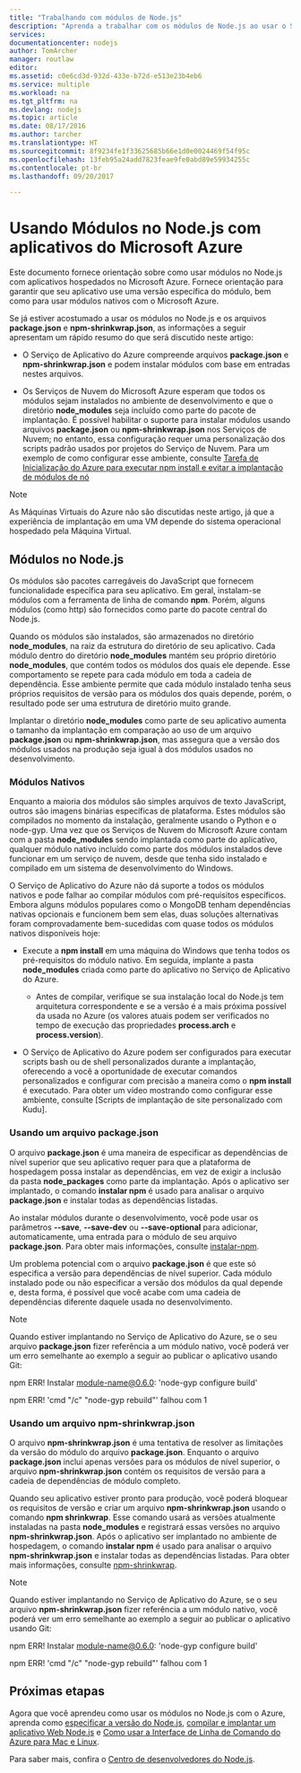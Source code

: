 ```yaml
---
title: "Trabalhando com módulos de Node.js"
description: "Aprenda a trabalhar com os módulos de Node.js ao usar o Serviço de Aplicativo ou Serviços de Nuvem do Azure."
services: 
documentationcenter: nodejs
author: TomArcher
manager: routlaw
editor: 
ms.assetid: c0e6cd3d-932d-433e-b72d-e513e23b4eb6
ms.service: multiple
ms.workload: na
ms.tgt_pltfrm: na
ms.devlang: nodejs
ms.topic: article
ms.date: 08/17/2016
ms.author: tarcher
ms.translationtype: HT
ms.sourcegitcommit: 8f9234fe1f33625685b66e1d0e0024469f54f95c
ms.openlocfilehash: 13feb95a24add7823feae9fe0abd89e59934255c
ms.contentlocale: pt-br
ms.lasthandoff: 09/20/2017

---
```

# <a name="using-nodejs-modules-with-azure-applications"></a>Usando Módulos no Node.js com aplicativos do Microsoft Azure
Este documento fornece orientação sobre como usar módulos no Node.js com aplicativos hospedados no Microsoft Azure. Fornece orientação para garantir que seu aplicativo use uma versão específica do módulo, bem como para usar módulos nativos com o Microsoft Azure.

Se já estiver acostumado a usar os módulos no Node.js e os arquivos **package.json** e **npm-shrinkwrap.json**, as informações a seguir apresentam um rápido resumo do que será discutido neste artigo:

* O Serviço de Aplicativo do Azure compreende arquivos **package.json** e **npm-shrinkwrap.json** e podem instalar módulos com base em entradas nestes arquivos.

* Os Serviços de Nuvem do Microsoft Azure esperam que todos os módulos sejam instalados no ambiente de desenvolvimento e que o diretório **node\_modules** seja incluído como parte do pacote de implantação. É possível habilitar o suporte para instalar módulos usando arquivos **package.json** ou **npm-shrinkwrap.json** nos Serviços de Nuvem; no entanto, essa configuração requer uma personalização dos scripts padrão usados por projetos do Serviço de Nuvem. Para um exemplo de como configurar esse ambiente, consulte [Tarefa de Inicialização do Azure para executar npm install e evitar a implantação de módulos de nó](https://github.com/woloski/nodeonazure-blog/blob/master/articles/startup-task-to-run-npm-in-azure.markdown)

> [!NOTE]
> As Máquinas Virtuais do Azure não são discutidas neste artigo, já que a experiência de implantação em uma VM depende do sistema operacional hospedado pela Máquina Virtual.
> 
> 

## <a name="nodejs-modules"></a>Módulos no Node.js
Os módulos são pacotes carregáveis do JavaScript que fornecem funcionalidade específica para seu aplicativo. Em geral, instalam-se módulos com a ferramenta de linha de comando **npm**. Porém, alguns módulos (como http) são fornecidos como parte do pacote central do Node.js.

Quando os módulos são instalados, são armazenados no diretório **node\_modules**, na raiz da estrutura do diretório de seu aplicativo. Cada módulo dentro do diretório **node\_modules** mantém seu próprio diretório **node\_modules**, que contém todos os módulos dos quais ele depende. Esse comportamento se repete para cada módulo em toda a cadeia de dependência. Esse ambiente permite que cada módulo instalado tenha seus próprios requisitos de versão para os módulos dos quais depende, porém, o resultado pode ser uma estrutura de diretório muito grande.

Implantar o diretório **node\_modules** como parte de seu aplicativo aumenta o tamanho da implantação em comparação ao uso de um arquivo **package.json** ou **npm-shrinkwrap.json**, mas assegura que a versão dos módulos usados na produção seja igual à dos módulos usados no desenvolvimento.

### <a name="native-modules"></a>Módulos Nativos
Enquanto a maioria dos módulos são simples arquivos de texto JavaScript, outros são imagens binárias específicas de plataforma. Estes módulos são compilados no momento da instalação, geralmente usando o Python e o node-gyp. Uma vez que os Serviços de Nuvem do Microsoft Azure contam com a pasta **node\_modules** sendo implantada como parte do aplicativo, qualquer módulo nativo incluído como parte dos módulos instalados deve funcionar em um serviço de nuvem, desde que tenha sido instalado e compilado em um sistema de desenvolvimento do Windows.

O Serviço de Aplicativo do Azure não dá suporte a todos os módulos nativos e pode falhar ao compilar módulos com pré-requisitos específicos. Embora alguns módulos populares como o MongoDB tenham dependências nativas opcionais e funcionem bem sem elas, duas soluções alternativas foram comprovadamente bem-sucedidas com quase todos os módulos nativos disponíveis hoje:

* Execute a **npm install** em uma máquina do Windows que tenha todos os pré-requisitos do módulo nativo. Em seguida, implante a pasta **node\_modules** criada como parte do aplicativo no Serviço de Aplicativo do Azure.

  * Antes de compilar, verifique se sua instalação local do Node.js tem arquitetura correspondente e se a versão é a mais próxima possível da usada no Azure (os valores atuais podem ser verificados no tempo de execução das propriedades **process.arch** e **process.version**).

* O Serviço de Aplicativo do Azure podem ser configurados para executar scripts bash ou de shell personalizados durante a implantação, oferecendo a você a oportunidade de executar comandos personalizados e configurar com precisão a maneira como o **npm install** é executado. Para obter um vídeo mostrando como configurar esse ambiente, consulte [Scripts de implantação de site personalizado com Kudu].

### <a name="using-a-packagejson-file"></a>Usando um arquivo package.json
O arquivo **package.json** é uma maneira de especificar as dependências de nível superior que seu aplicativo requer para que a plataforma de hospedagem possa instalar as dependências, em vez de exigir a inclusão da pasta **node\_packages** como parte da implantação. Após o aplicativo ser implantado, o comando **instalar npm** é usado para analisar o arquivo **package.json** e instalar todas as dependências listadas.

Ao instalar módulos durante o desenvolvimento, você pode usar os parâmetros **--save**, **--save-dev** ou **--save-optional** para adicionar, automaticamente, uma entrada para o módulo de seu arquivo **package.json**. Para obter mais informações, consulte [instalar-npm](https://docs.npmjs.com/cli/install).

Um problema potencial com o arquivo **package.json** é que este só especifica a versão para dependências de nível superior. Cada módulo instalado pode ou não especificar a versão dos módulos da qual depende e, desta forma, é possível que você acabe com uma cadeia de dependências diferente daquele usada no desenvolvimento.

> [!NOTE]
> Quando estiver implantando no Serviço de Aplicativo do Azure, se o seu arquivo <b>package.json</b> fizer referência a um módulo nativo, você poderá ver um erro semelhante ao exemplo a seguir ao publicar o aplicativo usando Git:
> 
> npm ERR! Instalar module-name@0.6.0: 'node-gyp configure build'
> 
> npm ERR! 'cmd "/c" "node-gyp rebuild"' falhou com 1
> 
> 

### <a name="using-a-npm-shrinkwrapjson-file"></a>Usando um arquivo npm-shrinkwrap.json
O arquivo **npm-shrinkwrap.json** é uma tentativa de resolver as limitações da versão do módulo do arquivo **package.json**. Enquanto o arquivo **package.json** inclui apenas versões para os módulos de nível superior, o arquivo **npm-shrinkwrap.json** contém os requisitos de versão para a cadeia de dependências de módulo completo.

Quando seu aplicativo estiver pronto para produção, você poderá bloquear os requisitos de versão e criar um arquivo **npm-shrinkwrap.json** usando o comando **npm shrinkwrap**. Esse comando usará as versões atualmente instaladas na pasta **node\_modules** e registrará essas versões no arquivo **npm-shrinkwrap.json**. Após o aplicativo ser implantado no ambiente de hospedagem, o comando **instalar npm** é usado para analisar o arquivo **npm-shrinkwrap.json** e instalar todas as dependências listadas. Para obter mais informações, consulte [npm-shrinkwrap](https://docs.npmjs.com/cli/shrinkwrap).

> [!NOTE]
> Quando estiver implantando no Serviço de Aplicativo do Azure, se o seu arquivo <b>npm-shrinkwrap.json</b> fizer referência a um módulo nativo, você poderá ver um erro semelhante ao exemplo a seguir ao publicar o aplicativo usando Git:
> 
> npm ERR! Instalar module-name@0.6.0: 'node-gyp configure build'
> 
> npm ERR! 'cmd "/c" "node-gyp rebuild"' falhou com 1
> 
> 

## <a name="next-steps"></a>Próximas etapas
Agora que você aprendeu como usar os módulos no Node.js com o Azure, aprenda como [especificar a versão do Node.js], [compilar e implantar um aplicativo Web Node.js](app-service/app-service-web-get-started-nodejs.md) e [Como usar a Interface de Linha de Comando do Azure para Mac e Linux].

Para saber mais, confira o [Centro de desenvolvedores do Node.js](/nodejs/azure/).

[especificar a versão do Node.js]: nodejs-specify-node-version-azure-apps.md
[Como usar a Interface de Linha de Comando do Azure para Mac e Linux]:cli-install-nodejs.md
[Scripts de implantação de site personalizado com o Kudu]: https://channel9.msdn.com/Shows/Azure-Friday/Custom-Web-Site-Deployment-Scripts-with-Kudu-with-David-Ebbo

